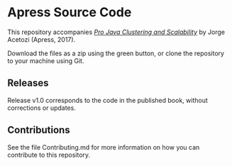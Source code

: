 # Apress Source Code

This repository accompanies [*Pro Java Clustering and Scalability*](http://www.apress.com/9781484229842) by Jorge Acetozi (Apress, 2017).

[comment]: #cover


Download the files as a zip using the green button, or clone the repository to your machine using Git.

## Releases

Release v1.0 corresponds to the code in the published book, without corrections or updates.

## Contributions

See the file Contributing.md for more information on how you can contribute to this repository.
